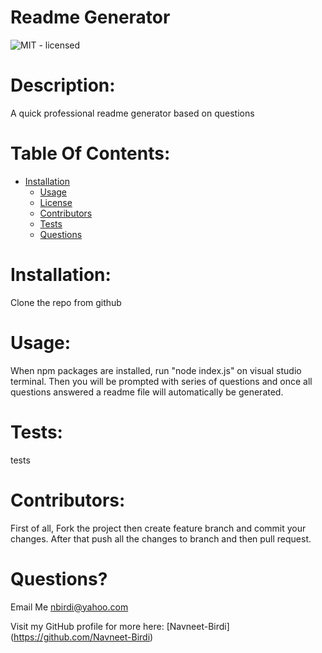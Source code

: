 
 
# Readme Generator
![MIT - licensed](https://img.shields.io/badge/license-MIT-yellowgreen) 

# Description: 
A quick professional readme generator based on questions

# Table Of Contents:
* [Installation](#installation)
  * [Usage](#usage)
  * [License](#license)
  * [Contributors](#credits)
  * [Tests](#tests)
  * [Questions](#questions)

# Installation: 
Clone the repo from github

# Usage:
When npm packages are installed, run "node index.js" on visual studio terminal. Then you will be prompted with series of questions and once all questions answered a readme file will automatically be generated.

# Tests:
tests

# Contributors: 
First of all, Fork the project then create feature branch and commit your changes. After that push all the changes to branch and then pull request. 




# Questions? 
Email Me
[nbirdi@yahoo.com](mailto:nbirdi@yahoo.com)

Visit my GitHub profile for more here: [Navneet-Birdi] (https://github.com/Navneet-Birdi)
 